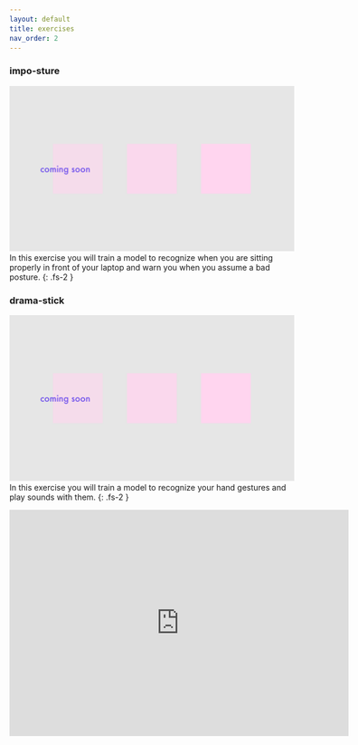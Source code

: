 ```yaml
---
layout: default
title: exercises
nav_order: 2
---
```




### impo-sture

![alt text](./assets/placeholder.png "posture-thing")
In this exercise you will train a model to recognize when you are sitting properly in front of your laptop and warn you when you assume a bad posture.
{: .fs-2 }



### drama-stick

![alt text](./assets/placeholder.png "aida bellissima")
In this exercise you will train a model to recognize your hand gestures and play sounds with them.
{: .fs-2 }

<iframe src="https://editor.p5js.org/10r3n20/embed/ATOYcb8QA" frameborder="0" style="width:600px;height:400px;"></iframe>

